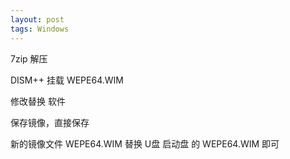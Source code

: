 ```yaml
---
layout: post
tags: Windows
---
```


7zip 解压

DISM++ 挂载 WEPE64.WIM

修改替换 软件

保存镜像，直接保存

新的镜像文件 WEPE64.WIM 替换 U盘 启动盘 的 WEPE64.WIM 即可
